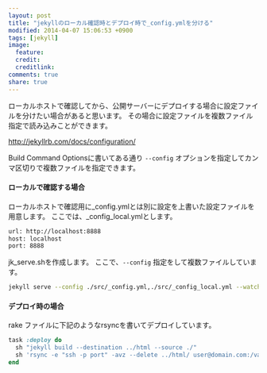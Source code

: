 ```yaml
---
layout: post
title: "jekyllのローカル確認時とデプロイ時で_config.ymlを分ける"
modified: 2014-04-07 15:06:53 +0900
tags: [jekyll]
image:
  feature:
  credit: 
  creditlink: 
comments: true
share: true
---
```


ローカルホストで確認してから、公開サーバーにデプロイする場合に設定ファイルを分けたい場合があると思います。
その場合に設定ファイルを複数ファイル指定で読み込みことができます。

<http://jekyllrb.com/docs/configuration/>

Build Command Optionsに書いてある通り `--config` オプションを指定してカンマ区切りで複数ファイルを指定できます。

#### ローカルで確認する場合

ローカルホストで確認用に_config.ymlとは別に設定を上書いた設定ファイルを用意します。
ここでは、_config_local.ymlとします。

~~~ bash
url: http://localhost:8888
host: localhost
port: 8888
~~~

jk_serve.shを作成します。
ここで、`--config` 指定をして複数ファイルしています。

~~~ bash
jekyll serve --config ./src/_config.yml,./src/_config_local.yml --watch --source ./src/ --destination ./html
~~~

#### デプロイ時の場合

rake ファイルに下記のようなrsyncを書いてデプロイしています。

~~~ ruby
task :deploy do
  sh "jekyll build --destination ../html --source ./"
  sh 'rsync -e "ssh -p port" -avz --delete ../html/ user@domain.com:/var/www/html/blog/'
end
~~~

